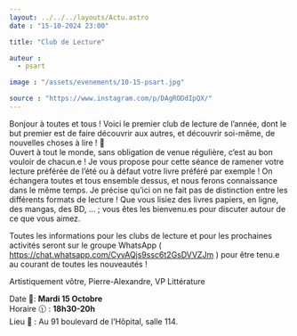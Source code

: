 ```yaml
---
layout: ../../../layouts/Actu.astro
date : "15-10-2024 23:00"

title: "Club de Lecture"

auteur :
  - psart

image : "/assets/evenements/10-15-psart.jpg"

source : "https://www.instagram.com/p/DAgRODdIpQX/"
---
```


Bonjour à toutes et tous ! Voici le premier club de lecture de l’année, dont le but premier est de faire découvrir aux autres, et découvrir soi-même, de nouvelles choses à lire ! 📖  
Ouvert à tout le monde, sans obligation de venue régulière, c’est au bon vouloir de chacun.e ! Je vous propose pour cette séance de ramener votre lecture préférée de l’été ou à défaut votre livre préféré par exemple ! On échangera toutes et tous ensemble dessus, et nous ferons connaissance dans le même temps. Je précise qu’ici on ne fait pas de distinction entre les différents formats de lecture ! Que vous lisiez des livres papiers, en ligne, des mangas, des BD, … ; vous êtes les bienvenu.es pour discuter autour de ce que vous aimez.

Toutes les informations pour les clubs de lecture et pour les prochaines activités seront sur le groupe WhatsApp ( https://chat.whatsapp.com/CyvAQjs9ssc6t2GsDVVZJm ) pour être tenu.e au courant de toutes les nouveautés !

Artistiquement vôtre, Pierre-Alexandre, VP Littérature

Date 📅: __Mardi 15 Octobre__  
Horaire 🕦 : __18h30-20h__  
Lieu 📍 : Au 91 boulevard de l’Hôpital, salle 114.